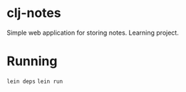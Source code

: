 clj-notes
=========

Simple web application for storing notes. Learning project.


# Running
`lein deps`
`lein run`

